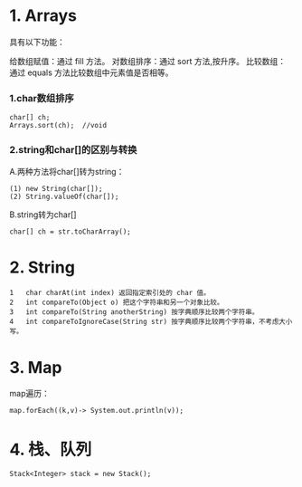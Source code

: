 # 1. Arrays

具有以下功能：

给数组赋值：通过 fill 方法。
对数组排序：通过 sort 方法,按升序。
比较数组： 通过 equals 方法比较数组中元素值是否相等。

### 1.char数组排序
```
char[] ch;
Arrays.sort(ch);  //void
```
### 2.string和char[]的区别与转换

A.两种方法将char[]转为string：
```
(1) new String(char[]);
(2) String.valueOf(char[]);
```

B.string转为char[]

```
char[] ch = str.toCharArray();
```
# 2. String
```
1	char charAt(int index) 返回指定索引处的 char 值。
2	int compareTo(Object o) 把这个字符串和另一个对象比较。
3	int compareTo(String anotherString) 按字典顺序比较两个字符串。
4	int compareToIgnoreCase(String str) 按字典顺序比较两个字符串，不考虑大小写。
```
# 3. Map

map遍历：
```
map.forEach((k,v)-> System.out.println(v));
```

# 4. 栈、队列
```
Stack<Integer> stack = new Stack();
```